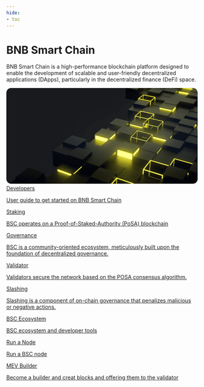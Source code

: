 ```yaml
---
hide:
- toc
---
```


<style>
   .md-source-file, .md-content__button.md-icon {
      display: none;
   }
</style>

<div class="section-head">
    <div class="left">
        <h1>BNB Smart Chain</h1>
        <p>BNB Smart Chain is a high-performance blockchain platform designed to enable the development of scalable and user-friendly decentralized applications (DApps), particularly in the decentralized finance (DeFi) space.</p>
    </div>
    <div class="image">
        <img src="img/bnb_smart_chain.png" alt="BNB Smart Chain" loading="lazy">
    </div>
</div>



<div class="section-body">
    <a href="./developers/overview.html" class="grid-item">
        <div>Developers</div>
        <p>User guide to get started on BNB Smart Chain</p>
    </a>
    <a href="./staking/overview.html" class="grid-item">
        <div>Staking</div>
        <p>BSC operates on a Proof-of-Staked-Authority (PoSA) blockchain</p>
    </a>
    <a href="./governance/overview.html" class="grid-item">
        <div>Governance</div>
        <p>BSC is a community-oriented ecosystem, meticulously built upon the foundation of decentralized governance.</p>
    </a>
    <a href="./validator/overview.html" >
        <div>Validator</div>
        <p>Validators secure the network based on the POSA consensus algorithm.</p>
    </a>
    <a href="./slashing/index.html">
        <div>Slashing</div>
        <p>Slashing is a component of on-chain governance that penalizes malicious or negative actions. </p>
    </a>
    <a href="./developers/ecosystem.html">
        <div>BSC Ecosystem</div>
        <p>BSC ecosystem and developer tools</p>
    </a>
    <a href="./developers/node_operators/full_node.html">
        <div>Run a Node</div>
        <p>Run a BSC node</p>
    </a>
    <a href="./validator/mev/index.html">
        <div>MEV Builder</div>
        <p>Become a builder and creat blocks and offering them to the validator</p>
    </a>
</div>